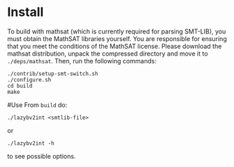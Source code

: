 # Install
To build with mathsat (which is currently required for parsing SMT-LIB), you must obtain the MathSAT libraries yourself. You are responsible for ensuring that you meet the conditions of the MathSAT license. Please download the mathsat distribution, unpack the compressed directory and move it to `./deps/mathsat`. Then, run the following commands:
```
./contrib/setup-smt-switch.sh
./configure.sh
cd build
make
```

#Use
From `build` do:
```
./lazybv2int <smtlib-file>
```
or
```
./lazybv2int -h
```
to see possible options.

